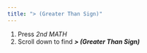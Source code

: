 ```yaml
---
title: "> (Greater Than Sign)"
---
```


1. Press *2nd MATH*
2. Scroll down to find ***> (Greater Than Sign)***

